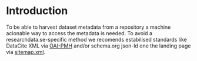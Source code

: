 # Introduction

To be able to harvest dataset metadata from a repository a machine acionable way to access the metadata is needed.
To avoid a researchdata.se-specific method we recomends estabilised standards like DataCite XML via [OAI-PMH](oai-pmh.md) and/or schema.org json-ld one the landing page via [sitemap.xml](sitemap-xml.md).